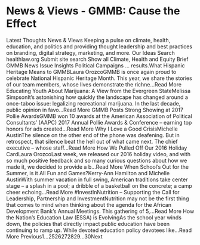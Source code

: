 # News & Views - GMMB: Cause the Effect


Latest Thoughts 
News & Views 
Keeping a pulse on climate, health, education, and politics and providing thought leadership and best practices on branding, digital strategy, marketing, and more. 
Our Ideas
Search healthlaw.org
Submit site search
Show all
Climate, Health and Equity Brief
GMMB News
Issue Insights
Political Campaigns
… results.What Hispanic Heritage Means to GMMBLaura OrozcoGMMB is once again proud to celebrate National Hispanic Heritage Month. This year, we share the stories of our team members, whose lives demonstrate the richne…Read More Educating Youth About Marijuana: A View from the Evergreen StateMelissa SimpsonIt’s astonishing how quickly the landscape has changed around a once-taboo issue: legalizing recreational marijuana. In the last decade, public opinion in favo…Read More GMMB Posts Strong Showing at 2017 Pollie AwardsGMMB won 10 awards at the American Association of Political Consultants’ (AAPC) 2017 Annual Pollie Awards & Conference – earning top honors for ads created…Read More Why I Love a Good CrisisMichelle AustinThe silence on the other end of the phone was deafening. But in retrospect, that silence beat the hell out of what came next. The chief executive – whose staff…Read More How We Pulled Off Our 2016 Holiday CardLaura OrozcoLast week, we released our 2016 holiday video, and with so much positive feedback and so many curious questions about how we made it, we decided to provide a b…Read More When School’s Out for the Summer, is it All Fun and Games?Kerry-Ann Hamilton and Michelle AustinWith summer vacation in full swing, American traditions take center stage – a splash in a pool; a dribble of a basketball on the concrete; a camp cheer echoing…Read More #InvestInNutrition – Supporting the Call for Leadership, Partnership and InvestmentNutrition may not be the first thing that comes to mind when thinking about the agenda for the African Development Bank’s Annual Meetings. This gathering of 5,…Read More How the Nation’s Education Law (ESSA) is EvolvingAs the school year winds down, the policies that directly impact public education have been continuing to ramp up. While devoted education policy devotees like…Read More 
 Previous1…2526272829…30Next 
 
